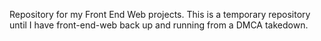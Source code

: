 Repository for my Front End Web projects. This is a temporary repository until I have front-end-web back up and running from a DMCA takedown.
